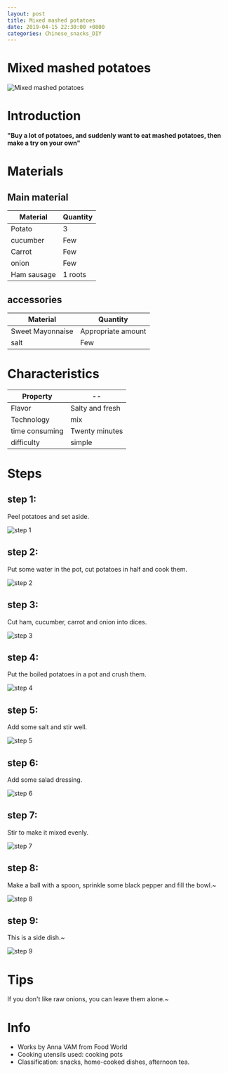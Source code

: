 ```yaml
---
layout: post
title: Mixed mashed potatoes
date: 2019-04-15 22:30:00 +0800
categories: Chinese_snacks_DIY
---
```


# Mixed mashed potatoes

![Mixed mashed potatoes]({{site.baseurl}}/img/412762/412762.jpg)

# Introduction

**"Buy a lot of potatoes, and suddenly want to eat mashed potatoes, then make a try on your own"**

# Materials


## Main material

Material|Quantity
--|--
Potato|3
cucumber|Few
Carrot|Few
onion|Few
Ham sausage|1 roots

## accessories

Material|Quantity
--|--
Sweet Mayonnaise|Appropriate amount
salt|Few

# Characteristics

Property|--
--|--
Flavor|Salty and fresh
Technology|mix
time consuming|Twenty minutes
difficulty|simple

# Steps

## step 1:

Peel potatoes and set aside.

![step 1]({{site.baseurl}}/img/412762/1.jpg)

## step 2:

Put some water in the pot, cut potatoes in half and cook them.

![step 2]({{site.baseurl}}/img/412762/2.jpg)

## step 3:

Cut ham, cucumber, carrot and onion into dices.

![step 3]({{site.baseurl}}/img/412762/3.jpg)

## step 4:

Put the boiled potatoes in a pot and crush them.

![step 4]({{site.baseurl}}/img/412762/4.jpg)

## step 5:

Add some salt and stir well.

![step 5]({{site.baseurl}}/img/412762/5.jpg)

## step 6:

Add some salad dressing.

![step 6]({{site.baseurl}}/img/412762/6.jpg)

## step 7:

Stir to make it mixed evenly.

![step 7]({{site.baseurl}}/img/412762/7.jpg)

## step 8:

Make a ball with a spoon, sprinkle some black pepper and fill the bowl.~

![step 8]({{site.baseurl}}/img/412762/8.jpg)

## step 9:

This is a side dish.~

![step 9]({{site.baseurl}}/img/412762/9.jpg)

# Tips

If you don't like raw onions, you can leave them alone.~

# Info

- Works by Anna VAM from Food World
- Cooking utensils used: cooking pots
- Classification: snacks, home-cooked dishes, afternoon tea.